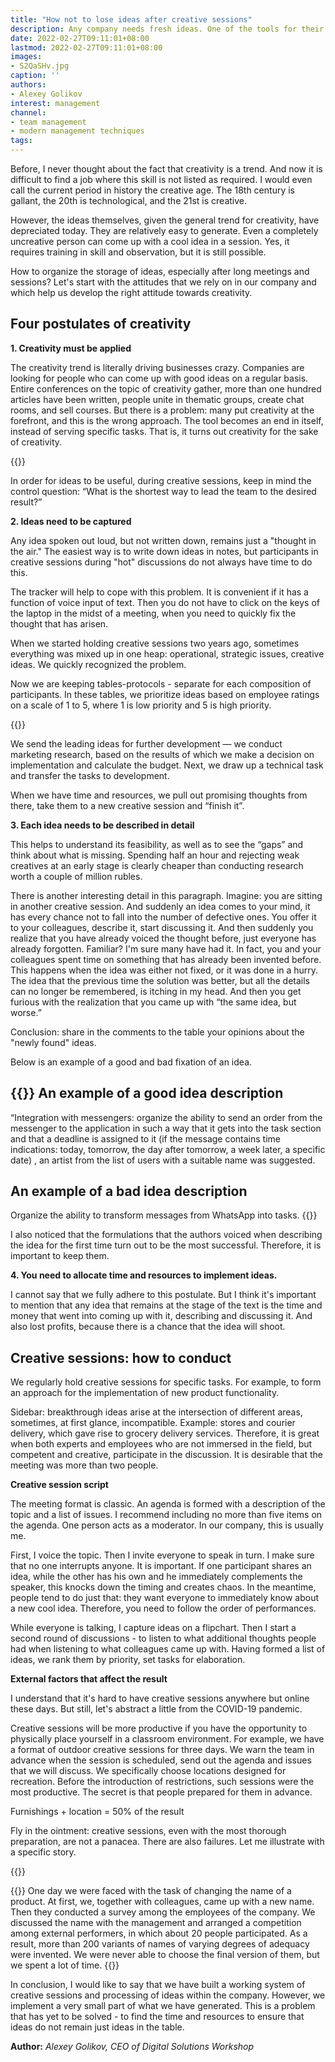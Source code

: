 ```yaml
---
title: "How not to lose ideas after creative sessions"
description: Any company needs fresh ideas. One of the tools for their search is creative sessions. But often ideas after them “turn into a pumpkin” and are quickly forgotten. Alexey Golikov, CEO of the Digital Solutions Workshop, tells how to avoid this
date: 2022-02-27T09:11:01+08:00
lastmod: 2022-02-27T09:11:01+08:00
images:
- S2QaSHv.jpg
caption: ''
authors:
- Alexey Golikov
interest: management
channel: 
- team management
- modern management techniques
tags: 
---
```


Before, I never thought about the fact that creativity is a trend. And now it is difficult to find a job where this skill is not listed as required. I would even call the current period in history the creative age. The 18th century is gallant, the 20th is technological, and the 21st is creative.

However, the ideas themselves, given the general trend for creativity, have depreciated today. They are relatively easy to generate. Even a completely uncreative person can come up with a cool idea in a session. Yes, it requires training in skill and observation, but it is still possible.

How to organize the storage of ideas, especially after long meetings and sessions? Let's start with the attitudes that we rely on in our company and which help us develop the right attitude towards creativity.

Four postulates of creativity
-----------------------------

**1\. Creativity must be applied**

The creativity trend is literally driving businesses crazy. Companies are looking for people who can come up with good ideas on a regular basis. Entire conferences on the topic of creativity gather, more than one hundred articles have been written, people unite in thematic groups, create chat rooms, and sell courses. But there is a problem: many put creativity at the forefront, and this is the wrong approach. The tool becomes an end in itself, instead of serving specific tasks. That is, it turns out creativity for the sake of creativity.

{{<ads>}}

In order for ideas to be useful, during creative sessions, keep in mind the control question: “What is the shortest way to lead the team to the desired result?”

**2\. Ideas need to be captured**

Any idea spoken out loud, but not written down, remains just a "thought in the air." The easiest way is to write down ideas in notes, but participants in creative sessions during "hot" discussions do not always have time to do this.

The tracker will help to cope with this problem. It is convenient if it has a function of voice input of text. Then you do not have to click on the keys of the laptop in the midst of a meeting, when you need to quickly fix the thought that has arisen.

When we started holding creative sessions two years ago, sometimes everything was mixed up in one heap: operational, strategic issues, creative ideas. We quickly recognized the problem.

Now we are keeping tables-protocols - separate for each composition of participants. In these tables, we prioritize ideas based on employee ratings on a scale of 1 to 5, where 1 is low priority and 5 is high priority.

{{<ads>}}

We send the leading ideas for further development — we conduct marketing research, based on the results of which we make a decision on implementation and calculate the budget. Next, we draw up a technical task and transfer the tasks to development.

When we have time and resources, we pull out promising thoughts from there, take them to a new creative session and “finish it”.

**3\. Each idea needs to be described in detail**

This helps to understand its feasibility, as well as to see the “gaps” and think about what is missing. Spending half an hour and rejecting weak creatives at an early stage is clearly cheaper than conducting research worth a couple of million rubles.

There is another interesting detail in this paragraph. Imagine: you are sitting in another creative session. And suddenly an idea comes to your mind, it has every chance not to fall into the number of defective ones. You offer it to your colleagues, describe it, start discussing it. And then suddenly you realize that you have already voiced the thought before, just everyone has already forgotten. Familiar? I'm sure many have had it. In fact, you and your colleagues spent time on something that has already been invented before. This happens when the idea was either not fixed, or it was done in a hurry. The idea that the previous time the solution was better, but all the details can no longer be remembered, is itching in my head. And then you get furious with the realization that you came up with “the same idea, but worse.”

Conclusion: share in the comments to the table your opinions about the "newly found" ideas.  
  
Below is an example of a good and bad fixation of an idea.

{{<info>}}
An example of a good idea description
-------------------------------------

“Integration with messengers: organize the ability to send an order from the messenger to the application in such a way that it gets into the task section and that a deadline is assigned to it (if the message contains time indications: today, tomorrow, the day after tomorrow, a week later, a specific date) , an artist from the list of users with a suitable name was suggested.

An example of a bad idea description
------------------------------------

Organize the ability to transform messages from WhatsApp into tasks.
{{</info>}}

I also noticed that the formulations that the authors voiced when describing the idea for the first time turn out to be the most successful. Therefore, it is important to keep them.

**4\. You need to allocate time and resources to implement ideas.**

I cannot say that we fully adhere to this postulate. But I think it's important to mention that any idea that remains at the stage of the text is the time and money that went into coming up with it, describing and discussing it. And also lost profits, because there is a chance that the idea will shoot.

Creative sessions: how to conduct
---------------------------------

We regularly hold creative sessions for specific tasks. For example, to form an approach for the implementation of new product functionality.

Sidebar: breakthrough ideas arise at the intersection of different areas, sometimes, at first glance, incompatible. Example: stores and courier delivery, which gave rise to grocery delivery services. Therefore, it is great when both experts and employees who are not immersed in the field, but competent and creative, participate in the discussion. It is desirable that the meeting was more than two people.

**Creative session script**

The meeting format is classic. An agenda is formed with a description of the topic and a list of issues. I recommend including no more than five items on the agenda. One person acts as a moderator. In our company, this is usually me.

First, I voice the topic. Then I invite everyone to speak in turn. I make sure that no one interrupts anyone. It is important. If one participant shares an idea, while the other has his own and he immediately complements the speaker, this knocks down the timing and creates chaos. In the meantime, people tend to do just that: they want everyone to immediately know about a new cool idea. Therefore, you need to follow the order of performances.

While everyone is talking, I capture ideas on a flipchart. Then I start a second round of discussions - to listen to what additional thoughts people had when listening to what colleagues came up with. Having formed a list of ideas, we rank them by priority, set tasks for elaboration.

**External factors that affect the result**

I understand that it's hard to have creative sessions anywhere but online these days. But still, let's abstract a little from the COVID-19 pandemic.

Creative sessions will be more productive if you have the opportunity to physically place yourself in a classroom environment. For example, we have a format of outdoor creative sessions for three days. We warn the team in advance when the session is scheduled, send out the agenda and issues that we will discuss. We specifically choose locations designed for recreation. Before the introduction of restrictions, such sessions were the most productive. The secret is that people prepared for them in advance.

Furnishings + location = 50% of the result

Fly in the ointment: creative sessions, even with the most thorough preparation, are not a panacea. There are also failures. Let me illustrate with a specific story.

{{<ads>}}

{{<info>}}
One day we were faced with the task of changing the name of a product. At first, we, together with colleagues, came up with a new name. Then they conducted a survey among the employees of the company. We discussed the name with the management and arranged a competition among external performers, in which about 20 people participated. As a result, more than 200 variants of names of varying degrees of adequacy were invented. We were never able to choose the final version of them, but we spent a lot of time.
{{</info>}}
  
In conclusion, I would like to say that we have built a working system of creative sessions and processing of ideas within the company. However, we implement a very small part of what we have generated. This is a problem that has yet to be solved - to find the time and resources to ensure that ideas do not remain just ideas in the table.

**Author:** *Alexey Golikov, CEO of Digital Solutions Workshop*